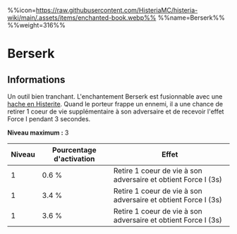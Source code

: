 %%icon=https://raw.githubusercontent.com/HisteriaMC/histeria-wiki/main/.assets/items/enchanted-book.webp%%
%%name=Berserk%%
%%weight=316%%

# Berserk

## Informations
Un outil bien tranchant. L'enchantement Berserk est fusionnable avec une [hache en Histerite](https://histeria.fr/wiki/2-equipement/histerite-axe).
Quand le porteur frappe un ennemi, il a une chance de retirer 1 coeur de vie supplémentaire à son adversaire et de recevoir l'effet Force I pendant 3 secondes.

**Niveau maximum :** 3

| Niveau | Pourcentage d'activation | Effet |
| --- | --- | --- |
| 1 | 0.6 % | Retire 1 coeur de vie à son adversaire et obtient Force I (3s) |
| 1 | 3.4 % | Retire 1 coeur de vie à son adversaire et obtient Force I (3s) |
| 1 | 3.6 % | Retire 1 coeur de vie à son adversaire et obtient Force I (3s) |